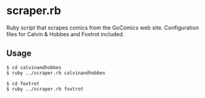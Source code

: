 scraper.rb
===========
Ruby script that scrapes comics from the GoComics web site. Configuration files for Calvin & Hobbes and Foxtrot included.

Usage
-----

	$ cd calvinandhobbes
	$ ruby ../scraper.rb calvinandhobbes

	$ cd foxtrot
	$ ruby ../scraper.rb foxtrot
